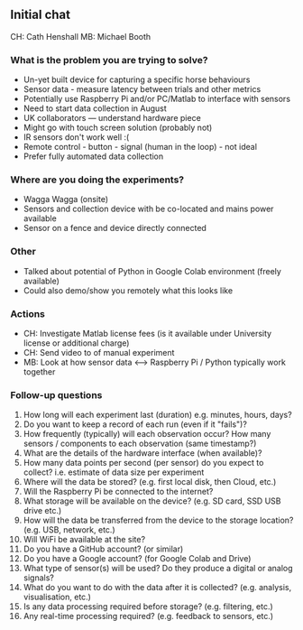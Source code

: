## Initial chat

CH: Cath Henshall
MB: Michael Booth

### What is the problem you are trying to solve?

- Un-yet built device for capturing a specific horse behaviours
- Sensor data - measure latency between trials and other metrics
- Potentially use Raspberry Pi and/or PC/Matlab to interface with sensors
- Need to start data collection in August
- UK collaborators — understand hardware piece
- Might go with touch screen solution (probably not)
- IR sensors don't work well :(
- Remote control - button - signal (human in the loop) - not ideal
- Prefer fully automated data collection

### Where are you doing the experiments? 

- Wagga Wagga (onsite)
- Sensors and collection device with be co-located and mains power available
- Sensor on a fence and device directly connected

### Other

- Talked about potential of Python in Google Colab environment (freely available)
- Could also demo/show you remotely what this looks like

### Actions

- CH: Investigate Matlab license fees (is it available under University license or additional charge)
- CH: Send video to of manual experiment
- MB: Look at how sensor data <--> Raspberry Pi / Python typically work together

### Follow-up questions

1. How long will each experiment last (duration) e.g. minutes, hours, days?
2. Do you want to keep a record of each run (even if it "fails")?
3. How frequently (typically) will each observation occur? How many sensors / components to each observation (same timestamp?)
4. What are the details of the hardware interface (when available)?
5. How many data points per second (per sensor) do you expect to collect? i.e. estimate of data size per experiment
6. Where will the data be stored? (e.g. first local disk, then Cloud, etc.)
7. Will the Raspberry Pi be connected to the internet?
8. What storage will be available on the device? (e.g. SD card, SSD USB drive etc.)
9. How will the data be transferred from the device to the storage location? (e.g. USB, network, etc.)
10. Will WiFi be available at the site?
11. Do you have a GitHub account? (or similar)
12. Do you have a Google account? (for Google Colab and Drive)
13. What type of sensor(s) will be used? Do they produce a digital or analog signals?
14. What do you want to do with the data after it is collected? (e.g. analysis, visualisation, etc.)
15. Is any data processing required before storage? (e.g. filtering, etc.)
16. Any real-time processing required? (e.g. feedback to sensors, etc.)

